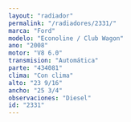 ```yaml
---
layout: "radiador"
permalink: "/radiadores/2331/"
marca: "Ford"
modelo: "Econoline / Club Wagon"
ano: "2008"
motor: "V8 6.0"
transmision: "Automática"
parte: "434081"
clima: "Con clima"
alto: "23 9/16"
ancho: "25 3/4"
observaciones: "Diesel"
id: "2331"
---
```


